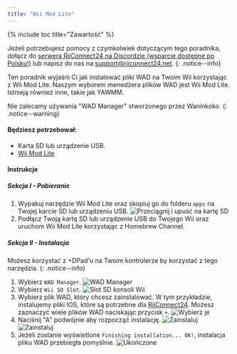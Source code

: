 ```yaml
---
title: "Wii Mod Lite"
---
```


{% include toc title="Zawartość" %}

Jeżeli potrzebujesz pomocy z czymkolwiek dotyczącym tego poradnika, dołącz do [serwera RiiConnect24 na Discordzie (wsparcie dostępne po Polsku!)](https://discord.gg/rc24) lub napisz do nas na [support@riiconnect24.net](mailto:support@riiconnect24.net).
{: .notice--info}

Ten poradnik wyjaśni Ci jak instalować pliki WAD na Twoim Wii korzystając z Wii Mod Lite. Naszym wyborem menedżera plików WAD jest Wii Mod Lite. Istnieją również inne, takie jak YAWMM.

Nie zalecamy używania "WAD Manager" stworzonego przez Waninkoko.
{: .notice--warning}

#### Będziesz potrzebował:
* Karta SD lub urządzenie USB.
* [Wii Mod Lite](https://github.com/RiiConnect24/Wii-Mod-Lite/releases)

#### Instrukcje

##### Sekcja I - Pobieranie

1. Wypakuj narzędzie Wii Mod Lite oraz skopiuj go do folderu `apps` na Twojej karcie SD lub urządzeniu USB. ![Przeciągnij i upuść na kartę SD](/images/WiiModLite/1.gif)
2. Podłącz Twoją kartę SD lub urządzenie USB do Twojego Wii oraz uruchom Wii Mod Lite korzystając z Homebrew Channel.

##### Sekcja II - Instalacja

Możesz korzystać z +DPad'u na Twoim kontrolerze by korzystać z tego narzędzia.
{: .notice--info}

1. Wybierz `WAD Manager`. ![WAD Manager](/images/WiiModLite/2.png)
2. Wybierz `Wii SD Slot`. ![Slot SD konsoli Wii](/images/WiiModLite/3.png)
3. Wybierz plik WAD, który chcesz zainstalować. W tym przykładzie, instalujemy pliki IOS, które są potrzebne dla [RiiConnect24](riiconnect24). Możesz zaznaczyć wiele plików WAD naciskając przycisk `+`. ![Wybierz je](/images/WiiModLite/4.gif)
4. Naciśnij "A" podwójnie aby rozpocząć instalację. ![Zainstaluj](/images/WiiModLite/5.png) ![Zainstaluj](/images/WiiModLite/6.png)
5. Jeżeli zostanie wyświetlone `Finishing installation... OK!`, instalacja pliku WAD przebiegła pomyślnie. ![Ukończone](/images/WiiModLite/7.png) 
